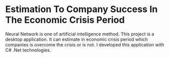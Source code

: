 # Estimation To Company Success In The Economic Crisis Period
Neural Network is one of artificial intelligence method. This project is a desktop application. It can estimate in
economic crisis period which companies is overcome the crisis or is not. I developed this application with C#
.Net technologies.

